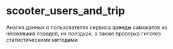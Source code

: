 # scooter_users_and_trip
Анализ данных о пользователях сервиса аренды самокатов из нескольких городов, их поездках, а также проверка гипотез статистическими методами
